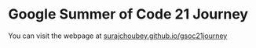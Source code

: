 # Google Summer of Code 21 Journey

You can visit the webpage at [surajchoubey.github.io/gsoc21journey]()
